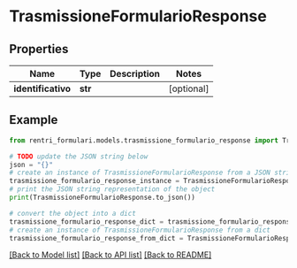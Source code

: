 # TrasmissioneFormularioResponse


## Properties

Name | Type | Description | Notes
------------ | ------------- | ------------- | -------------
**identificativo** | **str** |  | [optional] 

## Example

```python
from rentri_formulari.models.trasmissione_formulario_response import TrasmissioneFormularioResponse

# TODO update the JSON string below
json = "{}"
# create an instance of TrasmissioneFormularioResponse from a JSON string
trasmissione_formulario_response_instance = TrasmissioneFormularioResponse.from_json(json)
# print the JSON string representation of the object
print(TrasmissioneFormularioResponse.to_json())

# convert the object into a dict
trasmissione_formulario_response_dict = trasmissione_formulario_response_instance.to_dict()
# create an instance of TrasmissioneFormularioResponse from a dict
trasmissione_formulario_response_from_dict = TrasmissioneFormularioResponse.from_dict(trasmissione_formulario_response_dict)
```
[[Back to Model list]](../README.md#documentation-for-models) [[Back to API list]](../README.md#documentation-for-api-endpoints) [[Back to README]](../README.md)



